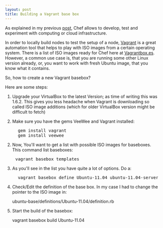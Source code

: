 ```yaml
---
layout: post
title: Building a Vagrant base box
---
```

As explained in my previous [post](http://thinkingonthinking.com/building-infrastructure), Chef allows to develop, test and experiment with computing or cloud infrastructure.

In order to locally build nodes to test the setup of a node, [Vagrant](http://vagrantup.com) is a great automation tool that helps to play with ISO images from a certain operating system. There is a list of ISO images ready for Chef here at [Vagrantbox.es](http://vagrantbox.es). However, a common use case is, that you are running some other Linux version already, or, you want to work with fresh Ubuntu image, that you know what it contains.

So, how to create a new Vagrant basebox?

Here are some steps:

1. Upgrade your VirtualBox to the latest Version; as time of writing this was 1.6.2. This gives you less headache when Vagrant is downloading so called ISO image additions (which for older VirtualBox version might be difficult to fetch)

2. Make sure you have the gems VeeWee and Vagrant installed:

<pre>
     gem install vagrant
     gem install veewee
</pre>

2. Now, You'll want to get a list with possible ISO images for baseboxes. This command list baseboxes:

<pre>
    vagrant basebox templates
</pre>

3. As you'll see in the list you have quite a lot of options. Do a:

<pre>
     vagrant basebox define Ubuntu-11.04 ubuntu-11.04-server-amd64 -d
</pre>

4. Check/Edit the definition of the base box. In my case I had to change the pointer to the ISO image in:

    ubuntu-base/definitions/Ubuntu-11.04/definition.rb

5. Start the build of the basebox:

     vagrant basebox build Ubuntu-11.04






